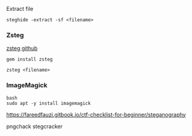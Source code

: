 Extract file

```
steghide -extract -sf <filename>
```

### Zsteg
[zsteg github](https://github.com/zed-0xff/zsteg)

```
gem install zsteg
```
```
zsteg <filename>
```

### ImageMagick
```
bash
sudo apt -y install imagemagick
```


https://fareedfauzi.gitbook.io/ctf-checklist-for-beginner/steganography

pngchack
stegcracker